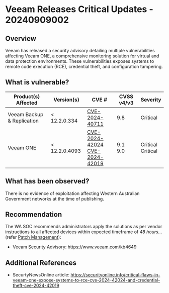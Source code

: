 # Veeam Releases Critical Updates - 20240909002

## Overview

Veeam has released a security advisory detailing multiple vulnerabilities affecting Veeam ONE, a comprehensive monitoring solution for virtual and data protection environments. These vulnerabilities exposes systems to remote code execution (RCE), credential theft, and configuration tampering.

## What is vulnerable?

| Product(s) Affected        | Version(s)     | CVE #                                                                                                                                   | CVSS v4/v3    | Severity               |
| -------------------------- | -------------- | --------------------------------------------------------------------------------------------------------------------------------------- | ------------- | ---------------------- |
| Veeam Backup & Replication | \< 12.2.0.334  | [CVE-2024-40711](https://nvd.nist.gov/vuln/detail/CVE-2024-40711)                                                                       | 9.8           | Critical               |
| Veeam ONE                  | \< 12.2.0.4093 | [CVE-2024-42024](https://nvd.nist.gov/vuln/detail/CVE-2024-42024) <br>[CVE-2024-42019](https://nvd.nist.gov/vuln/detail/CVE-2024-42019) | 9.1  <br> 9.0 | Critical <br> Critical |

## What has been observed?

There is no evidence of exploitation affecting Western Australian Government networks at the time of publishing.

## Recommendation

The WA SOC recommends administrators apply the solutions as per vendor instructions to all affected devices within expected timeframe of *48 hours...* (refer [Patch Management](../guidelines/patch-management.md)):

- Veeam Security Advisory: <https://www.veeam.com/kb4649>

## Additional References

- SecurtyNewsOnline article: <https://securityonline.info/critical-flaws-in-veeam-one-expose-systems-to-rce-cve-2024-42024-and-credential-theft-cve-2024-42019>
